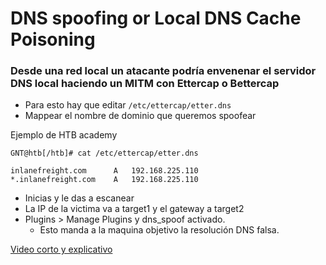 # DNS spoofing or Local DNS Cache Poisoning

### Desde una red local un atacante podría envenenar el servidor DNS local haciendo un MITM con Ettercap o Bettercap

- Para esto hay que editar `/etc/ettercap/etter.dns`
- Mappear el nombre de dominio que queremos spoofear

Ejemplo de HTB academy
```
GNT@htb[/htb]# cat /etc/ettercap/etter.dns

inlanefreight.com      A   192.168.225.110
*.inlanefreight.com    A   192.168.225.110
```

- Inicias y le das a escanear
- La IP de la victima va a target1 y el gateway a target2
- Plugins > Manage Plugins y dns_spoof activado.
    - Esto manda a la maquina objetivo la resolución DNS falsa.

[Video corto y explicativo](https://youtu.be/ermP_fmasdc)